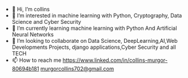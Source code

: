 - 👋 Hi, I’m collins
- 👀 I’m interested in machine learning with Python, Cryptography, Data Science and Cyber Security
- 🌱 I’m currently learning machine learning with Python And Artificial Neural Networks
- 💞️ I’m looking to collaborate on Data Science, DeepLearning,AI,Web Developments Projects, django applications,Cyber Security and all TECH 
- 📫 How to reach me https://www.linked.com/in/collins-murgor-80694b181     murgorcollins702@gmail.com
     

<!---
reecevinto/reecevinto is a ✨ special ✨ repository because its `README.md` (this file) appears on your GitHub profile.
You can click the Preview link to take a look at your changes.
--->
